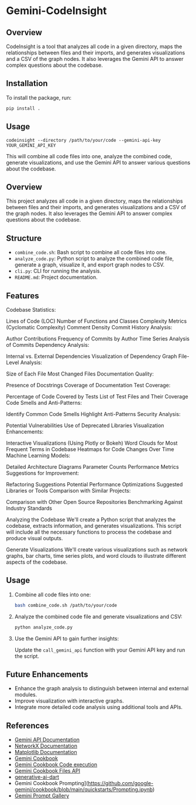 # Gemini-CodeInsight

## Overview

CodeInsight is a tool that analyzes all code in a given directory, maps the relationships between files and their imports, and generates visualizations and a CSV of the graph nodes. It also leverages the Gemini API to answer complex questions about the codebase.

## Installation

To install the package, run:

```bash
pip install .
```

## Usage

```
codeinsight --directory /path/to/your/code --gemini-api-key YOUR_GEMINI_API_KEY
```
This will combine all code files into one, analyze the combined code, generate visualizations, and use the Gemini API to answer various questions about the codebase.

## Overview

This project analyzes all code in a given directory, maps the relationships between files and their imports, and generates visualizations and a CSV of the graph nodes. It also leverages the Gemini API to answer complex questions about the codebase.

## Structure

- `combine_code.sh`: Bash script to combine all code files into one.
- `analyze_code.py`: Python script to analyze the combined code file, generate a graph, visualize it, and export graph nodes to CSV.
- `cli.py`: CLI for running the analysis.
- `README.md`: Project documentation.

## Features

Codebase Statistics:

Lines of Code (LOC)
Number of Functions and Classes
Complexity Metrics (Cyclomatic Complexity)
Comment Density
Commit History Analysis:

Author Contributions
Frequency of Commits by Author
Time Series Analysis of Commits
Dependency Analysis:

Internal vs. External Dependencies
Visualization of Dependency Graph
File-Level Analysis:

Size of Each File
Most Changed Files
Documentation Quality:

Presence of Docstrings
Coverage of Documentation
Test Coverage:

Percentage of Code Covered by Tests
List of Test Files and Their Coverage
Code Smells and Anti-Patterns:

Identify Common Code Smells
Highlight Anti-Patterns
Security Analysis:

Potential Vulnerabilities
Use of Deprecated Libraries
Visualization Enhancements:

Interactive Visualizations (Using Plotly or Bokeh)
Word Clouds for Most Frequent Terms in Codebase
Heatmaps for Code Changes Over Time
Machine Learning Models:

Detailed Architecture Diagrams
Parameter Counts
Performance Metrics
Suggestions for Improvement:

Refactoring Suggestions
Potential Performance Optimizations
Suggested Libraries or Tools
Comparison with Similar Projects:

Comparison with Other Open Source Repositories
Benchmarking Against Industry Standards

Analyzing the Codebase
We'll create a Python script that analyzes the codebase, extracts information, and generates visualizations. This script will include all the necessary functions to process the codebase and produce visual outputs.

Generate Visualizations
We'll create various visualizations such as network graphs, bar charts, time series plots, and word clouds to illustrate different aspects of the codebase.


## Usage

1. Combine all code files into one:

    ```bash
    bash combine_code.sh /path/to/your/code
    ```

2. Analyze the combined code file and generate visualizations and CSV:

    ```python
    python analyze_code.py
    ```

3. Use the Gemini API to gain further insights:

    Update the `call_gemini_api` function with your Gemini API key and run the script.

## Future Enhancements

- Enhance the graph analysis to distinguish between internal and external modules.
- Improve visualization with interactive graphs.
- Integrate more detailed code analysis using additional tools and APIs.

## References

- [Gemini API Documentation](https://api.gemini.com/docs)
- [NetworkX Documentation](https://networkx.github.io/documentation/stable/)
- [Matplotlib Documentation](https://matplotlib.org/stable/contents.html)
- [Gemini Cookbook](https://github.com/google-gemini/cookbook?tab=readme-ov-file)
- [Gemini Cookbook Code execution](https://github.com/google-gemini/cookbook/blob/main/quickstarts/Code_Execution.ipynb)
- [Gemini Cookbook Files API](https://github.com/google-gemini/cookbook/blob/main/quickstarts/File_API.ipynb)
- [generative-ai-dart](https://github.com/google-gemini/generative-ai-dart)
- Gemini Cookbook Prompting](https://github.com/google-gemini/cookbook/blob/main/quickstarts/Prompting.ipynb)
- [Gemini Prompt Gallery](https://ai.google.dev/gemini-api/prompts)

